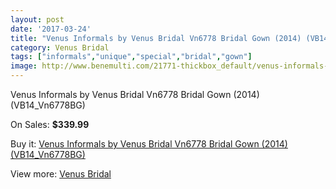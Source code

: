```yaml
---
layout: post
date: '2017-03-24'
title: "Venus Informals by Venus Bridal Vn6778 Bridal Gown (2014) (VB14_Vn6778BG)"
category: Venus Bridal
tags: ["informals","unique","special","bridal","gown"]
image: http://www.benemulti.com/21771-thickbox_default/venus-informals-by-venus-bridal-vn6778-bridal-gown-2014-vb14vn6778bg.jpg
---
```

Venus Informals by Venus Bridal Vn6778 Bridal Gown (2014) (VB14_Vn6778BG)

On Sales: **$339.99**
<a href="https://www.benemulti.com/en/venus-bridal/8178-venus-informals-by-venus-bridal-vn6778-bridal-gown-2014-vb14vn6778bg.html"><amp-img layout="responsive" width="600" height="600" src="//www.benemulti.com/21771-thickbox_default/venus-informals-by-venus-bridal-vn6778-bridal-gown-2014-vb14vn6778bg.jpg" alt="Venus Informals by Venus Bridal Vn6778 Bridal Gown (2014) (VB14_Vn6778BG) 0" /></a>
<a href="https://www.benemulti.com/en/venus-bridal/8178-venus-informals-by-venus-bridal-vn6778-bridal-gown-2014-vb14vn6778bg.html"><amp-img layout="responsive" width="600" height="600" src="//www.benemulti.com/21772-thickbox_default/venus-informals-by-venus-bridal-vn6778-bridal-gown-2014-vb14vn6778bg.jpg" alt="Venus Informals by Venus Bridal Vn6778 Bridal Gown (2014) (VB14_Vn6778BG) 1" /></a>

Buy it: [Venus Informals by Venus Bridal Vn6778 Bridal Gown (2014) (VB14_Vn6778BG)](https://www.benemulti.com/en/venus-bridal/8178-venus-informals-by-venus-bridal-vn6778-bridal-gown-2014-vb14vn6778bg.html "Venus Informals by Venus Bridal Vn6778 Bridal Gown (2014) (VB14_Vn6778BG)")

View more: [Venus Bridal](https://www.benemulti.com/en/68-venus-bridal "Venus Bridal")